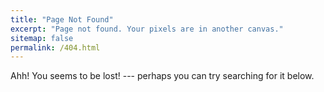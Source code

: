 ```yaml
---
title: "Page Not Found"
excerpt: "Page not found. Your pixels are in another canvas."
sitemap: false
permalink: /404.html
---
```


Ahh! You seems to be lost! --- perhaps you can try searching for it below.

<script type="text/javascript">
  var GOOG_FIXURL_LANG = 'en';
  var GOOG_FIXURL_SITE = '{{ site.url }}'
</script>
<script type="text/javascript"
  src="//linkhelp.clients.google.com/tbproxy/lh/wm/fixurl.js">
</script>